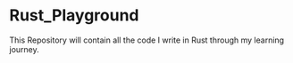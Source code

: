 # Rust_Playground
This Repository will contain all the code I write in Rust through my learning journey.
